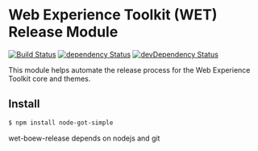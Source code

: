 # Web Experience Toolkit (WET) Release Module

[![Build Status](https://secure.travis-ci.org/wet-boew/node-git-simple.svg?branch=master)](http://travis-ci.org/wet-boew/node-git-simple)
[![dependency Status](https://david-dm.org/wet-boew/node-git-simple/status.svg)](https://david-dm.org/wet-boew/node-git-simple)
[![devDependency Status](https://david-dm.org/wet-boew/node-git-simple/dev-status.svg)](https://david-dm.org/wet-boew/node-git-simple#info=devDependencies)

This module helps automate the release process for the Web Experience Toolkit core and themes.

## Install

```sh
$ npm install node-got-simple
```

wet-boew-release depends on nodejs and git
